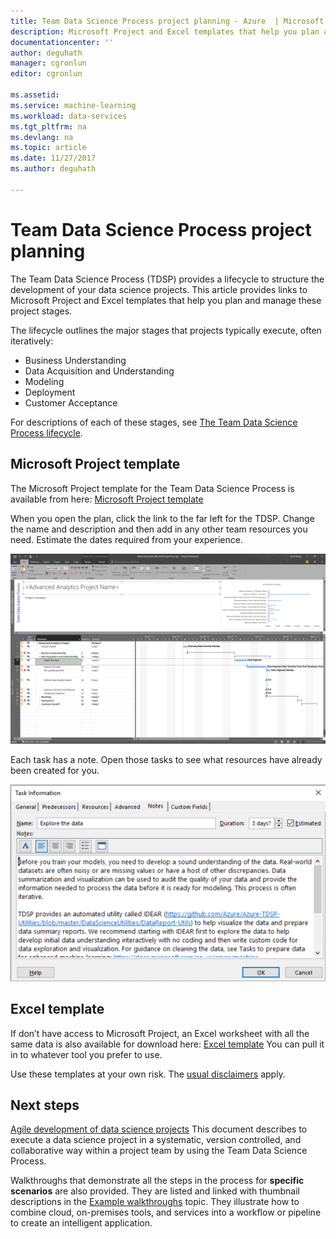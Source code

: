 ```yaml
---
title: Team Data Science Process project planning - Azure  | Microsoft Docs
description: Microsoft Project and Excel templates that help you plan and manage data science projects.
documentationcenter: ''
author: deguhath
manager: cgronlun
editor: cgronlun

ms.assetid: 
ms.service: machine-learning
ms.workload: data-services
ms.tgt_pltfrm: na
ms.devlang: na
ms.topic: article
ms.date: 11/27/2017
ms.author: deguhath

---
```


# Team Data Science Process project planning

The Team Data Science Process (TDSP) provides a lifecycle to structure the development of your data science projects. This article provides links to Microsoft Project and Excel templates that help you plan and manage these project stages.

The lifecycle outlines the major stages that projects typically execute, often iteratively:

- Business Understanding
- Data Acquisition and Understanding
- Modeling
- Deployment
- Customer Acceptance

For descriptions of each of these stages, see [The Team Data Science Process lifecycle](https://docs.microsoft.com/azure/machine-learning/team-data-science-process/lifecycle).

 
## Microsoft Project template

The Microsoft Project template for the Team Data Science Process is available from here: [Microsoft Project template](https://github.com/Azure/Azure-MachineLearning-DataScience/blob/master/Team-Data-Science-Process/Project-Planning-and-Governance/Advanced%20Analytics%20Microsoft%20Project%20Plan.mpp) 

When you open the plan, click the link to the far left for the TDSP. Change the name and description and then add in any other team resources you need. Estimate the dates required from your experience.

![1](./media/team-data-science-process-project-templates/ms-project-templates.png)

Each task has a note. Open those tasks to see what resources have already been created for you.

![2](./media/team-data-science-process-project-templates/ms-project-template-task.png)


## Excel template

If don’t have access to Microsoft Project, an Excel worksheet with all the same data is also available for download here: [Excel template](https://github.com/Azure/Azure-MachineLearning-DataScience/blob/master/Team-Data-Science-Process/Project-Planning-and-Governance/Advanced%20Analytics%20Microsoft%20Project%20Plan.xlsx)
You can pull it in to whatever tool you prefer to use.

Use these templates at your own risk. The [usual disclaimers](https://www.gnu.org/licenses/gpl-3.0.en.html) apply.

## Next steps

[Agile development of data science projects](agile-development.md) This document describes to execute a data science project in a systematic, version controlled, and collaborative way within a project team by using the Team Data Science Process.

Walkthroughs that demonstrate all the steps in the process for **specific scenarios** are also provided. They are listed and linked with thumbnail descriptions in the [Example walkthroughs](walkthroughs.md) topic. They illustrate how to combine cloud, on-premises tools, and services into a workflow or pipeline to create an intelligent application. 

